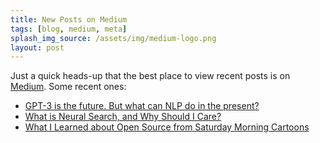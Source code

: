 ```yaml
---
title: New Posts on Medium
tags: [blog, medium, meta]
splash_img_source: /assets/img/medium-logo.png
layout: post
---
```


Just a quick heads-up that the best place to view recent posts is on [Medium](https://medium.com/@alexcg1). Some recent ones:

* [GPT-3 is the future. But what can NLP do in the present?](https://towardsdatascience.com/gpt-3-is-the-future-but-what-can-nlp-do-in-the-present-7aae3f21e8ed)
* [What is Neural Search, and Why Should I Care?](https://towardsdatascience.com/what-is-neural-search-and-why-should-i-care-4a6cee6b2249)
* [What I Learned about Open Source from Saturday Morning Cartoons](https://medium.com/@alexcg1/what-i-learned-about-open-source-from-saturday-morning-cartoons-74cc455f4ea9)
